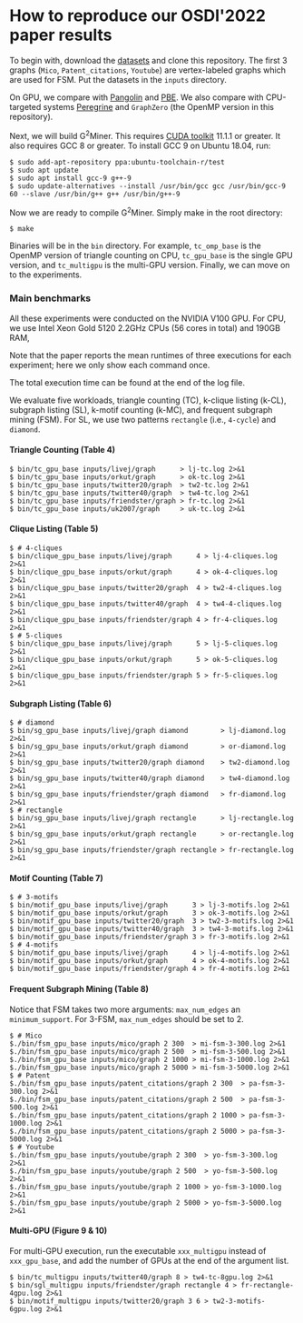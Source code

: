 # How to reproduce our OSDI'2022 paper results

To begin with, download the [datasets](https://www.dropbox.com/sh/i1jq1uwtkcd2qo0/AADJck_u3kx7FeSR5BvdrkqYa?dl=0) and clone this repository.
The first 3 graphs (`Mico`, `Patent_citations`, `Youtube`) are vertex-labeled graphs which are used for FSM.
Put the datasets in the `inputs` directory.

On GPU, we compare with [Pangolin](src/pangolin/) and [PBE](https://github.com/guowentian/SubgraphMatchGPU).
We also compare with CPU-targeted systems [Peregrine](https://github.com/pdclab/peregrine) and `GraphZero` (the OpenMP version in this repository).

Next, we will build G<sup>2</sup>Miner. This requires [CUDA toolkit](https://developer.nvidia.com/cuda-toolkit) 11.1.1 or greater.
It also requires GCC 8 or greater. To install GCC 9 on Ubuntu 18.04, run:

```
$ sudo add-apt-repository ppa:ubuntu-toolchain-r/test
$ sudo apt update
$ sudo apt install gcc-9 g++-9
$ sudo update-alternatives --install /usr/bin/gcc gcc /usr/bin/gcc-9 60 --slave /usr/bin/g++ g++ /usr/bin/g++-9
```

Now we are ready to compile G<sup>2</sup>Miner. Simply make in the root directory:

```
$ make
```

Binaries will be in the `bin` directory. 
For example, `tc_omp_base` is the OpenMP version of triangle counting on CPU, `tc_gpu_base` is the single GPU version, and `tc_multigpu` is the multi-GPU version.
Finally, we can move on to the experiments.

### Main benchmarks

All these experiments were conducted on the NVIDIA V100 GPU. For CPU, we use Intel Xeon Gold 5120 2.2GHz CPUs (56 cores in total) and 190GB RAM,

Note that the paper reports the mean runtimes of three executions for each experiment; here we only show each command once.

The total execution time can be found at the end of the log file.

We evaluate five workloads, triangle counting (TC), k-clique listing (k-CL), subgraph listing (SL), k-motif counting (k-MC), and frequent subgraph mining (FSM). 
For SL, we use two patterns `rectangle` (i.e., `4-cycle`) and `diamond`.

#### Triangle Counting (Table 4)

```
$ bin/tc_gpu_base inputs/livej/graph      > lj-tc.log 2>&1
$ bin/tc_gpu_base inputs/orkut/graph      > ok-tc.log 2>&1
$ bin/tc_gpu_base inputs/twitter20/graph  > tw2-tc.log 2>&1
$ bin/tc_gpu_base inputs/twitter40/graph  > tw4-tc.log 2>&1
$ bin/tc_gpu_base inputs/friendster/graph > fr-tc.log 2>&1
$ bin/tc_gpu_base inputs/uk2007/graph     > uk-tc.log 2>&1
```

#### Clique Listing (Table 5)

```
$ # 4-cliques
$ bin/clique_gpu_base inputs/livej/graph      4 > lj-4-cliques.log 2>&1
$ bin/clique_gpu_base inputs/orkut/graph      4 > ok-4-cliques.log 2>&1
$ bin/clique_gpu_base inputs/twitter20/graph  4 > tw2-4-cliques.log 2>&1
$ bin/clique_gpu_base inputs/twitter40/graph  4 > tw4-4-cliques.log 2>&1
$ bin/clique_gpu_base inputs/friendster/graph 4 > fr-4-cliques.log 2>&1
$ # 5-cliques
$ bin/clique_gpu_base inputs/livej/graph      5 > lj-5-cliques.log 2>&1
$ bin/clique_gpu_base inputs/orkut/graph      5 > ok-5-cliques.log 2>&1
$ bin/clique_gpu_base inputs/friendster/graph 5 > fr-5-cliques.log 2>&1
```

#### Subgraph Listing (Table 6)

```
$ # diamond
$ bin/sg_gpu_base inputs/livej/graph diamond        > lj-diamond.log 2>&1
$ bin/sg_gpu_base inputs/orkut/graph diamond        > or-diamond.log 2>&1
$ bin/sg_gpu_base inputs/twitter20/graph diamond    > tw2-diamond.log 2>&1
$ bin/sg_gpu_base inputs/twitter40/graph diamond    > tw4-diamond.log 2>&1
$ bin/sg_gpu_base inputs/friendster/graph diamond   > fr-diamond.log 2>&1
$ # rectangle
$ bin/sg_gpu_base inputs/livej/graph rectangle      > lj-rectangle.log 2>&1
$ bin/sg_gpu_base inputs/orkut/graph rectangle      > or-rectangle.log 2>&1
$ bin/sg_gpu_base inputs/friendster/graph rectangle > fr-rectangle.log 2>&1
```

#### Motif Counting (Table 7)

```
$ # 3-motifs
$ bin/motif_gpu_base inputs/livej/graph      3 > lj-3-motifs.log 2>&1
$ bin/motif_gpu_base inputs/orkut/graph      3 > ok-3-motifs.log 2>&1
$ bin/motif_gpu_base inputs/twitter20/graph  3 > tw2-3-motifs.log 2>&1
$ bin/motif_gpu_base inputs/twitter40/graph  3 > tw4-3-motifs.log 2>&1
$ bin/motif_gpu_base inputs/friendster/graph 3 > fr-3-motifs.log 2>&1
$ # 4-motifs
$ bin/motif_gpu_base inputs/livej/graph      4 > lj-4-motifs.log 2>&1
$ bin/motif_gpu_base inputs/orkut/graph      4 > ok-4-motifs.log 2>&1
$ bin/motif_gpu_base inputs/friendster/graph 4 > fr-4-motifs.log 2>&1
```

#### Frequent Subgraph Mining (Table 8)

Notice that FSM takes two more arguments: `max_num_edges` an `minimum_support`. For 3-FSM, `max_num_edges` should be set to 2.

```
$ # Mico
$./bin/fsm_gpu_base inputs/mico/graph 2 300  > mi-fsm-3-300.log 2>&1
$./bin/fsm_gpu_base inputs/mico/graph 2 500  > mi-fsm-3-500.log 2>&1
$./bin/fsm_gpu_base inputs/mico/graph 2 1000 > mi-fsm-3-1000.log 2>&1
$./bin/fsm_gpu_base inputs/mico/graph 2 5000 > mi-fsm-3-5000.log 2>&1
$ # Patent
$./bin/fsm_gpu_base inputs/patent_citations/graph 2 300  > pa-fsm-3-300.log 2>&1
$./bin/fsm_gpu_base inputs/patent_citations/graph 2 500  > pa-fsm-3-500.log 2>&1
$./bin/fsm_gpu_base inputs/patent_citations/graph 2 1000 > pa-fsm-3-1000.log 2>&1
$./bin/fsm_gpu_base inputs/patent_citations/graph 2 5000 > pa-fsm-3-5000.log 2>&1
$ # Youtube
$./bin/fsm_gpu_base inputs/youtube/graph 2 300  > yo-fsm-3-300.log 2>&1
$./bin/fsm_gpu_base inputs/youtube/graph 2 500  > yo-fsm-3-500.log 2>&1
$./bin/fsm_gpu_base inputs/youtube/graph 2 1000 > yo-fsm-3-1000.log 2>&1
$./bin/fsm_gpu_base inputs/youtube/graph 2 5000 > yo-fsm-3-5000.log 2>&1
```

#### Multi-GPU (Figure 9 & 10)

For multi-GPU execution, run the executable `xxx_multigpu` instead of `xxx_gpu_base`, and add the number of GPUs at the end of the argument list. 

```
$ bin/tc_multigpu inputs/twitter40/graph 8 > tw4-tc-8gpu.log 2>&1
$ bin/sgl_multigpu inputs/friendster/graph rectangle 4 > fr-rectangle-4gpu.log 2>&1
$ bin/motif_multigpu inputs/twitter20/graph 3 6 > tw2-3-motifs-6gpu.log 2>&1
```
